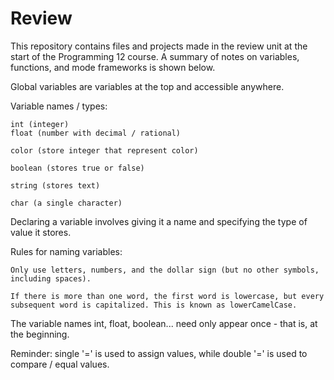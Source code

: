 # Review
This repository contains files and projects made in the review unit at the start of the Programming 12 course. A summary of notes on variables, functions, and mode frameworks is shown below.

Global variables are variables at the top and accessible anywhere.

Variable names / types:

    int (integer)
    float (number with decimal / rational)

    color (store integer that represent color)
 
    boolean (stores true or false)

    string (stores text)

    char (a single character)

Declaring a variable involves giving it a name and specifying the type of value it stores.

Rules for naming variables:

    Only use letters, numbers, and the dollar sign (but no other symbols, including spaces).
  
    If there is more than one word, the first word is lowercase, but every subsequent word is capitalized. This is known as lowerCamelCase.
  

The variable names int, float, boolean... need only appear once - that is, at the beginning.


Reminder: single '=' is used to assign values, while double '=' is used to compare / equal values.
